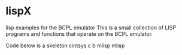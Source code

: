 # lispX
lisp examples for the BCPL emulator
This is a small collection of LISP programs and functions that operate on the BCPL emulator. 

Code below is a skeleton 
cintsys
c b mlisp
mlisp

